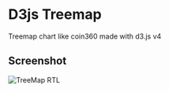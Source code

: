 # D3js Treemap
Treemap chart like coin360 made with d3.js v4

## Screenshot
![TreeMap RTL](https://github.com/ArmanFeyzi/ir-stock/blob/master/screenshot-fa.png)
